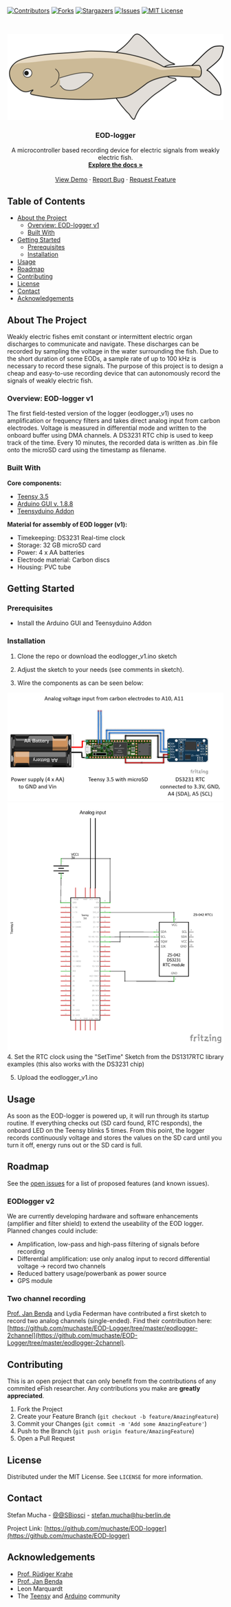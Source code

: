 <!--
*** Thanks for checking out this README Template. If you have a suggestion that would
*** make this better, please fork the repo and create a pull request or simply open
*** an issue with the tag "enhancement".
*** Thanks again! Now go create something AMAZING! :D
***
***
***
*** To avoid retyping too much info. Do a search and replace for the following:
*** muchaste, EOD-logger, @SBiosci, stefan.mucha@hu-berlin.de
-->


<!-- PROJECT SHIELDS -->
<!--
*** I'm using markdown "reference style" links for readability.
*** Reference links are enclosed in brackets [ ] instead of parentheses ( ).
*** See the bottom of this document for the declaration of the reference variables
*** for contributors-url, forks-url, etc. This is an optional, concise syntax you may use.
*** https://www.markdownguide.org/basic-syntax/#reference-style-links
-->
[![Contributors][contributors-shield]][contributors-url]
[![Forks][forks-shield]][forks-url]
[![Stargazers][stars-shield]][stars-url]
[![Issues][issues-shield]][issues-url]
[![MIT License][license-shield]][license-url]

<!-- PROJECT LOGO -->
<br />
<p align="center">
  <a href="https://github.com/muchaste/EOD-logger">
    <img src="images/logo.png" alt="Logo" width="505" height="200">
  </a>

  <h3 align="center">EOD-logger</h3>

  <p align="center">
    A microcontroller based recording device for electric signals from weakly electric fish.
    <br />
    <a href="https://github.com/muchaste/EOD-logger"><strong>Explore the docs »</strong></a>
    <br />
    <br />
    <a href="https://github.com/muchaste/EOD-logger">View Demo</a>
    ·
    <a href="https://github.com/muchaste/EOD-logger/issues">Report Bug</a>
    ·
    <a href="https://github.com/muchaste/EOD-logger/issues">Request Feature</a>
  </p>
</p>



<!-- TABLE OF CONTENTS -->
## Table of Contents

* [About the Project](#about-the-project)
  * [Overview: EOD-logger v1](#overview-eod-logger-v1)
  * [Built With](#built-with)
* [Getting Started](#getting-started)
  * [Prerequisites](#prerequisites)
  * [Installation](#installation)
* [Usage](#usage)
* [Roadmap](#roadmap)
* [Contributing](#contributing)
* [License](#license)
* [Contact](#contact)
* [Acknowledgements](#acknowledgements)



<!-- ABOUT THE PROJECT -->
## About The Project
Weakly electric fishes emit constant or intermittent electric organ discharges to communicate and navigate. These discharges can be recorded by sampling the voltage in the water surrounding the fish. Due to the short duration of some EODs, a sample rate of up to 100 kHz is necessary to record these signals.
The purpose of this project is to design a cheap and easy-to-use recording device that can autonomously record the signals of weakly electric fish.

### Overview: EOD-logger v1
The first field-tested version of the logger (eodlogger_v1) uses no amplification or frequency filters and takes direct analog input from carbon electrodes.
Voltage is measured in differential mode and written to the onboard buffer using DMA channels. A DS3231 RTC chip is used to keep track of the time. Every 10 minutes, the recorded data is written as .bin file onto the microSD card using the timestamp as filename.

### Built With
**Core components:**
* [Teensy 3.5](https://www.pjrc.com/store/teensy35.html)
* [Arduino GUI v. 1.8.8](https://www.arduino.cc/en/main/OldSoftwareReleases)
* [Teensyduino Addon](https://www.pjrc.com/teensy/td_download.html)

**Material for assembly of EOD logger (v1):**
* Timekeeping: DS3231 Real-time clock
* Storage: 32 GB microSD card
* Power: 4 x AA batteries
* Electrode material: Carbon discs
* Housing: PVC tube

<!-- GETTING STARTED -->
## Getting Started

### Prerequisites
* Install the Arduino GUI and Teensyduino Addon

### Installation

1. Clone the repo or download the eodlogger_v1.ino sketch

2. Adjust the sketch to your needs (see comments in sketch).

3. Wire the components as can be seen below:
<img src="images/eod_logger_wiring_Steckplatine.png" alt="Wiring scheme">
<img src="images/eod_logger_wiring_circuit.png" alt="Circuit scheme">
4. Set the RTC clock using the "SetTime" Sketch from the DS1317RTC library examples (this also works with the DS3231 chip)

5. Upload the eodlogger_v1.ino 

<!-- USAGE EXAMPLES -->
## Usage

As soon as the EOD-logger is powered up, it will run through its startup routine. If everything checks out (SD card found, RTC responds), the onboard LED on the Teensy blinks 5 times. From this point, the logger records continuously voltage and stores the values on the SD card until you turn it off, energy runs out or the SD card is full.



<!-- ROADMAP -->
## Roadmap

See the [open issues](https://github.com/muchaste/EOD-logger/issues) for a list of proposed features (and known issues).

### EODlogger v2
We are currently developing hardware and software enhancements (amplifier and filter shield) to extend the useability of the EOD logger.
Planned changes could include:
* Amplification, low-pass and high-pass filtering of signals before recording
* Differential amplification: use only analog input to record differential voltage -> record two channels
* Reduced battery usage/powerbank as power source
* GPS module

### Two channel recording
[Prof. Jan Benda](https://bendalab.github.io/) and Lydia Federman have contributed a first sketch to record two analog channels (single-ended). Find their contribution here:
[https://github.com/muchaste/EOD-Logger/tree/master/eodlogger-2channel](https://github.com/muchaste/EOD-Logger/tree/master/eodlogger-2channel).

<!-- CONTRIBUTING -->
## Contributing

This is an open project that can only benefit from the contributions of any commited eFish researcher. Any contributions you make are **greatly appreciated**.

1. Fork the Project
2. Create your Feature Branch (`git checkout -b feature/AmazingFeature`)
3. Commit your Changes (`git commit -m 'Add some AmazingFeature'`)
4. Push to the Branch (`git push origin feature/AmazingFeature`)
5. Open a Pull Request



<!-- LICENSE -->
## License

Distributed under the MIT License. See `LICENSE` for more information.



<!-- CONTACT -->
## Contact

Stefan Mucha - [@@SBiosci](https://twitter.com/@SBiosci) - stefan.mucha@hu-berlin.de

Project Link: [https://github.com/muchaste/EOD-logger](https://github.com/muchaste/EOD-logger)



<!-- ACKNOWLEDGEMENTS -->
## Acknowledgements

* [Prof. Rüdiger Krahe](https://www.biologie.hu-berlin.de/en/gruppenseiten-en/vhphysiol)
* [Prof. Jan Benda](https://bendalab.github.io/)
* Leon Marquardt
* The [Teensy](https://forum.pjrc.com/) and [Arduino](https://forum.arduino.cc/) community





<!-- MARKDOWN LINKS & IMAGES -->
<!-- https://www.markdownguide.org/basic-syntax/#reference-style-links -->
[contributors-shield]: https://img.shields.io/github/contributors/muchaste/EOD-logger.svg?style=flat-square
[contributors-url]: https://github.com/muchaste/EOD-Logger/graphs/contributors
[forks-shield]: https://img.shields.io/github/forks/muchaste/EOD-logger.svg?style=flat-square
[forks-url]: https://github.com/muchaste/EOD-Logger/network/members
[stars-shield]: https://img.shields.io/github/stars/muchaste/EOD-logger.svg?style=flat-square
[stars-url]: https://github.com/muchaste/EOD-logger/stargazers
[issues-shield]: https://img.shields.io/github/issues/muchaste/EOD-logger.svg?style=flat-square
[issues-url]: https://github.com/muchaste/EOD-logger/issues
[license-shield]: https://img.shields.io/github/license/muchaste/EOD-logger.svg?style=flat-square
[license-url]: https://github.com/muchaste/EOD-logger/blob/master/LICENSE.txt

